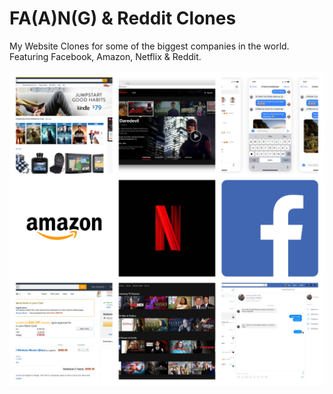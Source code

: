 # FA(A)N(G) & Reddit Clones

My Website Clones for some of the biggest companies in the world.  Featuring Facebook, Amazon, Netflix & Reddit.

![Collage](/faang-clones-collage.jpg)
